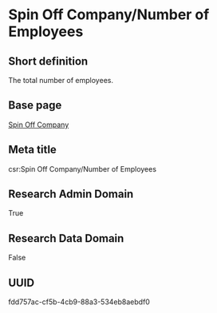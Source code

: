 # Spin Off Company/Number of Employees
## Short definition
The total number of employees.
## Base page
[Spin Off Company](https://github.com/EuroCRIS/CASRAI-Dictionairies/blob/main/Objects/Spin%20Off%20Company.md)
## Meta title
csr:Spin Off Company/Number of Employees
## Research Admin Domain
True
## Research Data Domain
False
## UUID
fdd757ac-cf5b-4cb9-88a3-534eb8aebdf0
